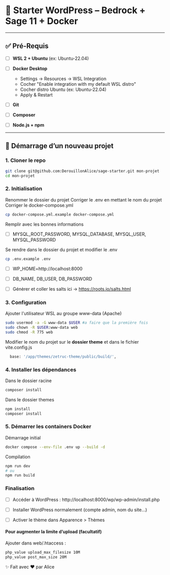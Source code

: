 # 🚀 Starter WordPress – Bedrock + Sage 11 + Docker

---

## ✅ Pré-Requis

- [ ] **WSL 2 + Ubuntu** (ex: Ubuntu-22.04)
- [ ] **Docker Desktop**

  - Settings → Resources → WSL Integration
  - Cocher "Enable integration with my default WSL distro"
  - Cocher distro Ubuntu (ex: Ubuntu-22.04)
  - Apply & Restart

- [ ] **Git**
- [ ] **Composer**
- [ ] **Node.js + npm**

---

## 🚀 Démarrage d’un nouveau projet

### 1. Cloner le repo

```bash
git clone git@github.com:DerouillonAlice/sage-starter.git mon-projet
cd mon-projet
```

### 2. Initialisation

Renommer le dossier du projet
Corriger le .env en mettant le nom du projet
Corriger le docker-compose.yml

```bash
cp docker-compose.yml.example docker-compose.yml
```

Remplir avec les bonnes informations

- [ ] MYSQL_ROOT_PASSWORD, MYSQL_DATABASE, MYSQL_USER, MYSQL_PASSWORD

Se rendre dans le dossier du projet et modifier le .env

```bash
cp .env.example .env
```

- [ ] WP_HOME=http://localhost:8000

- [ ] DB_NAME, DB_USER, DB_PASSWORD

- [ ] Génèrer et coller les salts ici → https://roots.io/salts.html

### 3. Configuration

Ajouter l'utilisateur WSL au groupe www-data (Apache)

```bash
sudo usermod -a -G www-data $USER #a faire que la première fois
sudo chown -R $USER:www-data web
sudo chmod -R 775 web
```

Modifier le nom du projet sur le **dossier theme** et dans le fichier vite.config.js

```bash
  base: '/app/themes/zetruc-theme/public/build/',
```

### 4. Installer les dépendances

Dans le dossier racine

```bash
composer install
```

Dans le dossier themes

```bash
npm install
composer install
```

### 5. Démarrer les containers Docker

Démarrage initial

```bash
docker compose --env-file .env up --build -d
```

Compilation

```bash
npm run dev
# ou
npm run build
```

### Finalisation

- [ ] Accéder à WordPress :
      http://localhost:8000/wp/wp-admin/install.php

- [ ] Installer WordPress normalement (compte admin, nom du site…)

- [ ] Activer le thème dans Apparence > Thèmes

#### Pour augmenter la limite d’upload (facultatif)

Ajouter dans web/.htaccess :

```apache
php_value upload_max_filesize 10M
php_value post_max_size 20M
```

✨ Fait avec ❤️ par Alice

